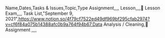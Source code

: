 ﻿Name,Dates,Tasks & Issues,Topic,Type
Assignment,,,,
Lesson,,,,📒 Lesson
Exam,,,,
Task List,"September 9, 2021",https://www.notion.so/4f79cf7522ed49df969bf295cfab2974?v=cf6f84a075b14388afc0b9a764f94b67,Data Analysis / Cleaning,📌 Assignment
,,,,